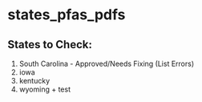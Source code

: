 # states_pfas_pdfs

## States to Check:

1. South Carolina - Approved/Needs Fixing (List Errors)
2. iowa
3. kentucky
4. wyoming + test
